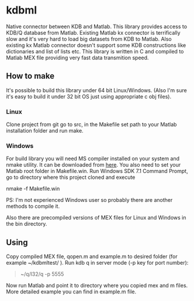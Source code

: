 # kdbml
Native connector between KDB and Matlab. This library provides access to KDB/Q database from Matlab. Existing Matlab kx connector is terrifically slow
and it's very hard to load big datasets from KDB to Matlab.
Also existing kx Matlab connector doesn't support some KDB constructions like dictionaries and list of lists etc.
This library is written in C and compiled to Matlab MEX file providing very fast data transmition speed.

## How to make

It's possible to build this library under 64 bit Linux/Windows. (Also I'm sure it's easy to build it under 32 bit OS just using appropriate c obj files).

### Linux
Clone project from git go to src, in the Makefile set path to your Matlab installation folder and run make.

### Windows
For build library you will need MS compiler installed on your system and nmake utility.
It can be downloaded from [here](http://www.microsoft.com/en-us/download/details.aspx?id=8279).
You also need to set your Matlab root folder in Makefile.win.
Run Windows SDK 7.1 Command Prompt, go to directory where this project cloned and execute

  nmake -f Makefile.win

PS: I'm not experienced Windows user so probably there are another methods to compile it.

Also there are precompiled versions of MEX files for Linux and Windows in the bin directory.

## Using
Copy compiled MEX file, qopen.m and example.m to desired folder (for example ~/kdbmltest/ ). Run kdb q in server mode (-p key for port number):

> ~/q/l32/q -p 5555

Now run Matlab and point it to directory where you copied mex and m files. More detailed example you can find in example.m file.







